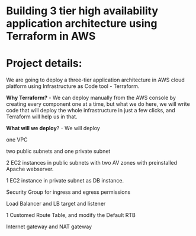 # Building 3 tier high availability application architecture using Terraform in AWS 
# Project details: 

We are going to deploy a three-tier application architecture in AWS cloud platform using Infrastructure as Code tool - Terraform. 

**Why Terraform?** - We can deploy manually from the AWS console by creating every component one at a time, but what we do here, we will write code that will deploy the whole infrastructure in just a few clicks, and Terraform will help us in that. 

**What will we deploy**? - We will deploy 

one VPC

two public subnets and one private subnet

2 EC2 instances in public subnets with two AV zones with preinstalled Apache webserver.

1 EC2 instance in private subnet as DB instance.

Security Group for ingress and egress permissions

Load Balancer and LB target and listener

1 Customed Route Table, and modify the Default RTB

Internet gateway and NAT gateway
